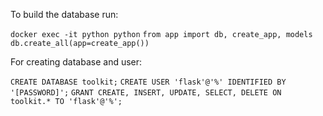 To build the database run:

`docker exec -it python python`
`from app import db, create_app, models`
`db.create_all(app=create_app())`

For creating database and user:

`CREATE DATABASE toolkit;`
`CREATE USER 'flask'@'%' IDENTIFIED BY '[PASSWORD]';`
`GRANT CREATE, INSERT, UPDATE, SELECT, DELETE ON toolkit.* TO 'flask'@'%';`
